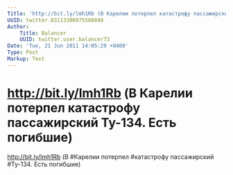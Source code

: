 ```yaml
---
Title: 'http://bit.ly/lmh1Rb (В Карелии потерпел катастрофу пассажирский Ту-134. Есть погибшие)'
UUID: twitter.83113300975566848
Author:
    Title: Balancer
    UUID: twitter.user.balancer73
Date: 'Tue, 21 Jun 2011 14:05:29 +0400'
Type: Post
Markup: Text
---
```


# http://bit.ly/lmh1Rb (В Карелии потерпел катастрофу пассажирский Ту-134. Есть погибшие)

http://bit.ly/lmh1Rb (В #Карелии потерпел #катастрофу
пассажирский #Ту-134. Есть погибшие)